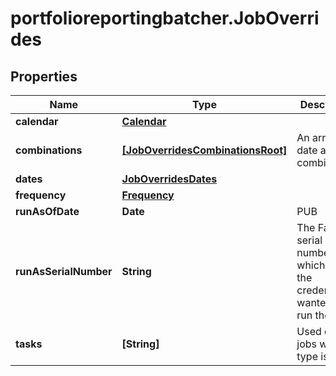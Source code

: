 # portfolioreportingbatcher.JobOverrides

## Properties

Name | Type | Description | Notes
------------ | ------------- | ------------- | -------------
**calendar** | [**Calendar**](Calendar.md) |  | [optional] 
**combinations** | [**[JobOverridesCombinationsRoot]**](JobOverridesCombinationsRoot.md) | An array of date account combinations | [optional] 
**dates** | [**JobOverridesDates**](JobOverridesDates.md) |  | [optional] 
**frequency** | [**Frequency**](Frequency.md) |  | [optional] 
**runAsOfDate** | **Date** | PUB | [optional] 
**runAsSerialNumber** | **String** | The FactSet serial number which has the credentials wanted to run the job | [optional] 
**tasks** | **[String]** | Used only for jobs where type is PA | [optional] 


